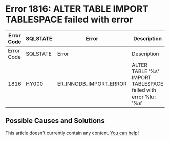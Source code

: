 
# Error 1816: ALTER TABLE IMPORT TABLESPACE failed with error


| Error Code | SQLSTATE | Error | Description |
| --- | --- | --- | --- |
| Error Code | SQLSTATE | Error | Description |
| 1816 | HY000 | ER_INNODB_IMPORT_ERROR | ALTER TABLE '%s' IMPORT TABLESPACE failed with error %lu : '%s' |




## Possible Causes and Solutions


This article doesn't currently contain any content. [You can help!](/kb/en/writing-and-editing-knowledge-base-articles/)

